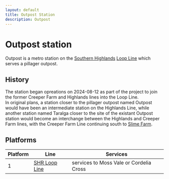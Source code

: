 ```yaml
---
layout: default
title: Outpost Station
description: Outpost
---
```


# Outpost station

Outpost is a metro station on the [Southern Highlands](/rail-networks/shr)
[Loop Line](/rail-lines/shr-loop-line) which serves a pillager outpost.

## History

The station began opreations on 2024-08-12 as part of the project to join the
former Creeper Farm and Highlands lines into the Loop Line.<br>
In original plans, a station closer to the pillager outpost named Outpost would
have been an intermediate station on the Highlands Line, while another station
named Taralga closer to the site of the existant Outpost station would become an
interchange between the Highlands and Creeper Farm lines, with the Creeper Farm
Line continuing south to [Slime Farm](/rail-stations/slime-farm).

## Platforms

Platform | Line | Services
---|---|---
1 | [SHR Loop Line](/rail-lines/shr-loop-line) | services to Moss Vale or Cordelia Cross
